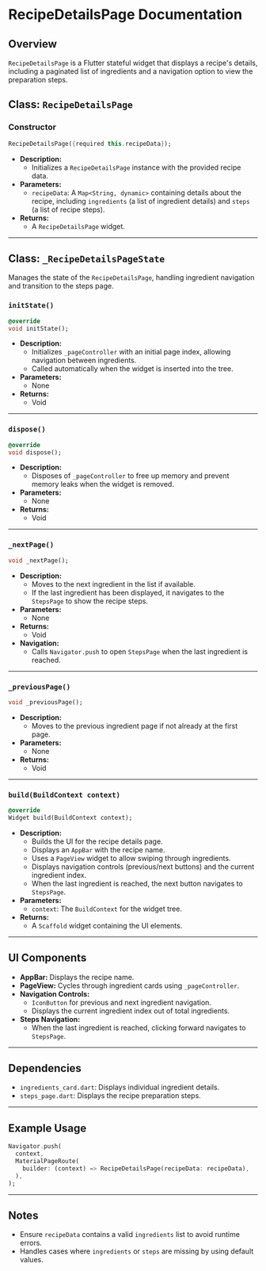 # RecipeDetailsPage Documentation

## Overview
`RecipeDetailsPage` is a Flutter stateful widget that displays a recipe's details, including a paginated list of ingredients and a navigation option to view the preparation steps.

## Class: `RecipeDetailsPage`

### Constructor
```dart
RecipeDetailsPage({required this.recipeData});
```
- **Description:**
  - Initializes a `RecipeDetailsPage` instance with the provided recipe data.
- **Parameters:**
  - `recipeData`: A `Map<String, dynamic>` containing details about the recipe, including `ingredients` (a list of ingredient details) and `steps` (a list of recipe steps).
- **Returns:**
  - A `RecipeDetailsPage` widget.

---

## Class: `_RecipeDetailsPageState`
Manages the state of the `RecipeDetailsPage`, handling ingredient navigation and transition to the steps page.

### `initState()`
```dart
@override
void initState();
```
- **Description:**
  - Initializes `_pageController` with an initial page index, allowing navigation between ingredients.
  - Called automatically when the widget is inserted into the tree.
- **Parameters:**
  - None
- **Returns:**
  - Void

---

### `dispose()`
```dart
@override
void dispose();
```
- **Description:**
  - Disposes of `_pageController` to free up memory and prevent memory leaks when the widget is removed.
- **Parameters:**
  - None
- **Returns:**
  - Void

---

### `_nextPage()`
```dart
void _nextPage();
```
- **Description:**
  - Moves to the next ingredient in the list if available.
  - If the last ingredient has been displayed, it navigates to the `StepsPage` to show the recipe steps.
- **Parameters:**
  - None
- **Returns:**
  - Void
- **Navigation:**
  - Calls `Navigator.push` to open `StepsPage` when the last ingredient is reached.

---

### `_previousPage()`
```dart
void _previousPage();
```
- **Description:**
  - Moves to the previous ingredient page if not already at the first page.
- **Parameters:**
  - None
- **Returns:**
  - Void

---

### `build(BuildContext context)`
```dart
@override
Widget build(BuildContext context);
```
- **Description:**
  - Builds the UI for the recipe details page.
  - Displays an `AppBar` with the recipe name.
  - Uses a `PageView` widget to allow swiping through ingredients.
  - Displays navigation controls (previous/next buttons) and the current ingredient index.
  - When the last ingredient is reached, the next button navigates to `StepsPage`.
- **Parameters:**
  - `context`: The `BuildContext` for the widget tree.
- **Returns:**
  - A `Scaffold` widget containing the UI elements.

---

## UI Components
- **AppBar:** Displays the recipe name.
- **PageView:** Cycles through ingredient cards using `_pageController`.
- **Navigation Controls:**
  - `IconButton` for previous and next ingredient navigation.
  - Displays the current ingredient index out of total ingredients.
- **Steps Navigation:**
  - When the last ingredient is reached, clicking forward navigates to `StepsPage`.

---

## Dependencies
- `ingredients_card.dart`: Displays individual ingredient details.
- `steps_page.dart`: Displays the recipe preparation steps.

---

## Example Usage
```dart
Navigator.push(
  context,
  MaterialPageRoute(
    builder: (context) => RecipeDetailsPage(recipeData: recipeData),
  ),
);
```

---

## Notes
- Ensure `recipeData` contains a valid `ingredients` list to avoid runtime errors.
- Handles cases where `ingredients` or `steps` are missing by using default values.


